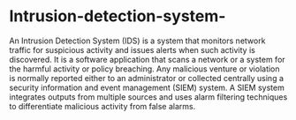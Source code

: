 # Intrusion-detection-system-
An Intrusion Detection System (IDS) is a system that monitors network traffic for suspicious activity and issues alerts when such activity is discovered. It is a software application that scans a network or a system for the harmful activity or policy breaching. Any malicious venture or violation is normally reported either to an administrator or collected centrally using a security information and event management (SIEM) system. A SIEM system integrates outputs from multiple sources and uses alarm filtering techniques to differentiate malicious activity from false alarms.
